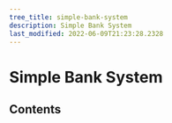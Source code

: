 ```yaml
---
tree_title: simple-bank-system
description: Simple Bank System
last_modified: 2022-06-09T21:23:28.2328
---
```


# Simple Bank System

## Contents
